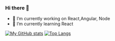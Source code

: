 ### Hi there 👋 <br/>

- 🔭 I’m currently working on React,Angular, Node
- 🌱 I’m currently learning React

[![My GitHub stats](https://github-readme-stats.vercel.app/api?username=nadim-khan)](https://github.com/nadim-khan/github-readme-stats)
[![Top Langs](https://github-readme-stats.vercel.app/api/top-langs/?username=nadim-khan&layout=compact)](https://github.com/nadim-khan/github-readme-stats)
